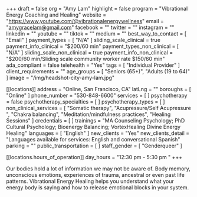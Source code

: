 +++
draft = false
org = "Amy Lam"
highlight = false
program = "Vibrational Energy Coaching and Healing"
website = "https://www.youtube.com/@vibrationalenergywellness"
email = "amygracelam@gmail.com"
facebook = ""
twitter = ""
instagram = ""
linkedin = ""
youtube = ""
tiktok = ""
medium = ""
best_way_to_contact = [ "Email" ]
payment_types = [ "N/A" ]
sliding_scale_clinical = true
payment_info_clinical = "$200/60 min"
payment_types_non_clinical = [ "N/A" ]
sliding_scale_non_clinical = true
payment_info_non_clinical = "$200/60 min/Sliding scale community worker rate $150/60 min"
ada_compliant = false
telehealth = "Yes"
tags = [ "Individual Provider" ]
client_requirements = ""
age_groups = [ "Seniors (65+)", "Adults (19 to 64)" ]
image = "/img/headshot-city-amy-lam.jpg"

[[locations]]
address = "Online, San Francisco, CA"
latLng = ""
boroughs = [ "Online" ]
phone_number = "530-848-6600"
services = [ ]
psychotherapy = false
psychotherapy_specialties = [ ]
psychotherapy_types = [ ]
non_clinical_services = [
  "Somatic therapy",
  "Acupressure/Self Acupressure ",
  "Chakra balancing",
  "Meditation/mindfulness practices",
  "Healing Sessions"
]
credentials = [ ]
trainings = "MA Counseling Psychology; PhD Cultural Psychology; Bioenergy Balancing; VortexHealing Divine Energy Healing"
languages = [ "English" ]
new_clients = "Yes"
new_clients_detail = "Languages available for services:  English and conversational Spanish"
parking = ""
public_transportation = [ ]
staff_gender = [ "Genderqueer" ]

  [[locations.hours_of_operation]]
  day_hours = "12:30 pm - 5:30 pm "
+++

Our bodies hold a lot of information we may not be aware of. Body memory, unconscious emotions, experiences of trauma, ancestral or even past life patterns. Vibrational Energy Healing helps you understand what your energy body is saying and how to release emotional blocks in your system.
